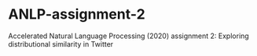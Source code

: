 # ANLP-assignment-2

Accelerated Natural Language Processing (2020) assignment 2: Exploring distributional similarity in Twitter
